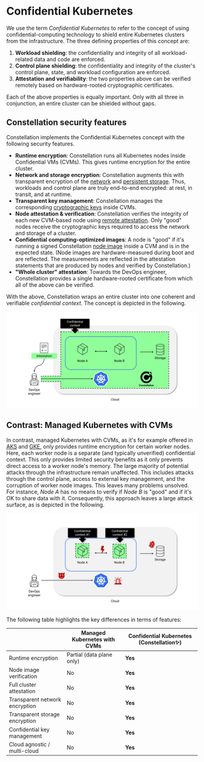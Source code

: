 # Confidential Kubernetes

We use the term *Confidential Kubernetes* to refer to the concept of using confidential-computing technology to shield entire Kubernetes clusters from the infrastructure. The three defining properties of this concept are:

1. **Workload shielding**: the confidentiality and integrity of all workload-related data and code are enforced.
2. **Control plane shielding**: the confidentiality and integrity of the cluster's control plane, state, and workload configuration are enforced.
3. **Attestation and verifiability**: the two properties above can be verified remotely based on hardware-rooted cryptographic certificates.  

Each of the above properties is equally important. Only with all three in conjunction, an entire cluster can be shielded without gaps. 

## Constellation security features

Constellation implements the Confidential Kubernetes concept with the following security features.

* **Runtime encryption**: Constellation runs all Kubernetes nodes inside Confidential VMs (CVMs). This gives runtime encryption for the entire cluster. 
* **Network and storage encryption**: Constellation augments this with transparent encryption of the [network](../architecture/networking.md) and [persistent storage](../architecture/encrypted-storage.md). Thus, workloads and control plane are truly end-to-end encrypted: at rest, in transit, and at runtime. 
* **Transparent key management**: Constellation manages the corresponding [cryptographic keys](../architecture/keys.md) inside CVMs. 
* **Node attestation & verification**: Constellation verifies the integrity of each new CVM-based node using [remote attestation](../architecture/attestation.md). Only "good" nodes receive the cryptographic keys required to access the network and storage of a cluster. 
* **Confidential computing-optimized images**: A node is "good" if it's running a signed Constellation [node image](../architecture/networking.md) inside a CVM and is in the expected state. (Node images are hardware-measured during boot and are reflected. The measurements are reflected in the attestation statements that are produced by nodes and verified by Constellation.)
* **"Whole cluster" attestation**: Towards the DevOps engineer, Constellation provides a single hardware-rooted certificate from which all of the above can be verified. 

With the above, Constellation wraps an entire cluster into one coherent and verifiable *confidential context*. The concept is depicted in the following.

![Confidential Kubernetes](../_media/concept-constellation.svg)

## Contrast: Managed Kubernetes with CVMs

In contrast, managed Kubernetes with CVMs, as it's for example offered in [AKS](https://azure.microsoft.com/en-us/services/kubernetes-service/) and [GKE](https://cloud.google.com/kubernetes-engine), only provides runtime encryption for certain worker nodes. Here, each worker node is a separate (and typically unverified) confidential context. This only provides limited security benefits as it only prevents direct access to a worker node's memory. The large majority of potential attacks through the infrastructure remain unaffected. This includes attacks through the control plane, access to external key management, and the corruption of worker node images. This leaves many problems unsolved. For instance, *Node A* has no means to verify if *Node B* is "good" and if it's OK to share data with it. Consequently, this approach leaves a large attack surface, as is depicted in the following.

![Concept: Managed Kubernetes plus CVMs](../_media/concept-managed.svg)

The following table highlights the key differences in terms of features:

|                                     | Managed Kubernetes with CVMs | Confidential Kubernetes (Constellation✨) |
|-------------------------------------|------------------------------|--------------------------------------------|
|     Runtime encryption              |     Partial (data plane only)|     **Yes**                                |
|     Node image verification         |     No                       |     **Yes**                                |
|     Full cluster attestation        |     No                       |     **Yes**                                |
|     Transparent network encryption  |     No                       |     **Yes**                                |
|     Transparent storage encryption  |     No                       |     **Yes**                                |
|     Confidential key management     |     No                       |     **Yes**                                |
|     Cloud agnostic / multi-cloud    |     No                       |     **Yes**                                |
